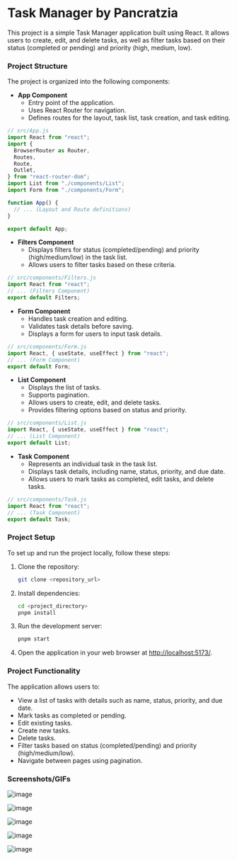 # Task Manager by Pancratzia

This project is a simple Task Manager application built using React. It allows users to create, edit, and delete tasks, as well as filter tasks based on their status (completed or pending) and priority (high, medium, low).

### Project Structure

The project is organized into the following components:

- **App Component**
  - Entry point of the application.
  - Uses React Router for navigation.
  - Defines routes for the layout, task list, task creation, and task editing.

```jsx
// src/App.js
import React from "react";
import {
  BrowserRouter as Router,
  Routes,
  Route,
  Outlet,
} from "react-router-dom";
import List from "./components/List";
import Form from "./components/Form";

function App() {
  // ... (Layout and Route definitions)
}

export default App;
```

- **Filters Component**
  - Displays filters for status (completed/pending) and priority (high/medium/low) in the task list.
  - Allows users to filter tasks based on these criteria.

```jsx
// src/components/Filters.js
import React from "react";
// ... (Filters Component)
export default Filters;
```

- **Form Component**
  - Handles task creation and editing.
  - Validates task details before saving.
  - Displays a form for users to input task details.

```jsx
// src/components/Form.js
import React, { useState, useEffect } from "react";
// ... (Form Component)
export default Form;
```

- **List Component**
  - Displays the list of tasks.
  - Supports pagination.
  - Allows users to create, edit, and delete tasks.
  - Provides filtering options based on status and priority.

```jsx
// src/components/List.js
import React, { useState, useEffect } from "react";
// ... (List Component)
export default List;
```

- **Task Component**
  - Represents an individual task in the task list.
  - Displays task details, including name, status, priority, and due date.
  - Allows users to mark tasks as completed, edit tasks, and delete tasks.

```jsx
// src/components/Task.js
import React from "react";
// ... (Task Component)
export default Task;
```

### Project Setup

To set up and run the project locally, follow these steps:

1. Clone the repository:

   ```bash
   git clone <repository_url>
   ```

2. Install dependencies:

   ```bash
   cd <project_directory>
   pnpm install
   ```

3. Run the development server:

   ```bash
   pnpm start
   ```

4. Open the application in your web browser at [http://localhost:5173/](http://localhost:5173/).

### Project Functionality

The application allows users to:

- View a list of tasks with details such as name, status, priority, and due date.
- Mark tasks as completed or pending.
- Edit existing tasks.
- Create new tasks.
- Delete tasks.
- Filter tasks based on status (completed/pending) and priority (high/medium/low).
- Navigate between pages using pagination.

### Screenshots/GIFs

![image](https://github.com/Pancratzia/Task-Manager-App/assets/54899954/fac41082-d3f0-4a55-a437-dd6fb4e56444)

![image](https://github.com/Pancratzia/Task-Manager-App/assets/54899954/b39f0540-ee50-4af1-ade6-805524df8ef6)

![image](https://github.com/Pancratzia/Task-Manager-App/assets/54899954/ce975edd-c5b7-471e-9483-f68653bc9dd0)

![image](https://github.com/Pancratzia/Task-Manager-App/assets/54899954/1edba5e7-5ada-45db-a0b6-f35f0ae5af4b)

![image](https://github.com/Pancratzia/Task-Manager-App/assets/54899954/5fe5cf10-ceae-4973-9a21-455df3e4b287)
